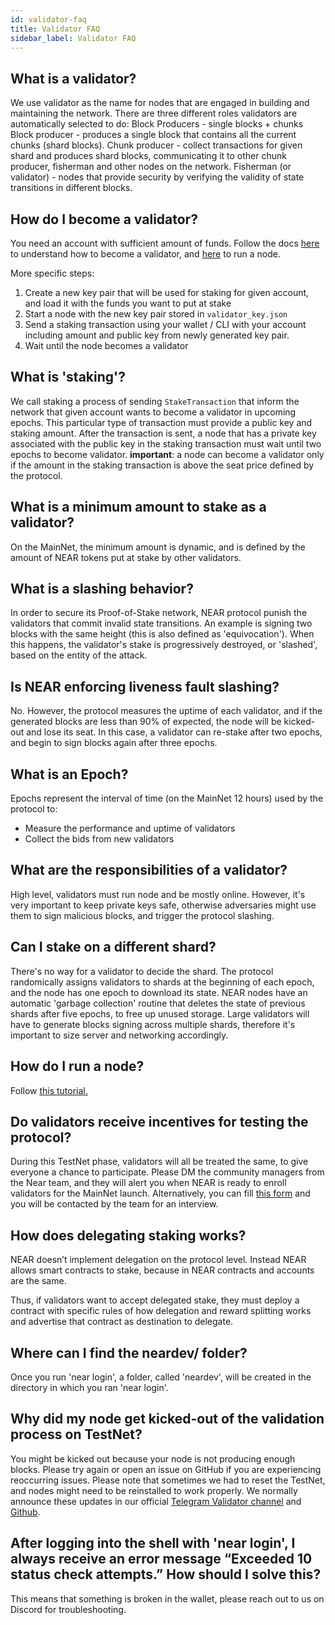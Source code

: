 ```yaml
---
id: validator-faq
title: Validator FAQ
sidebar_label: Validator FAQ
---
```


## What is a validator?

We use validator as the name for nodes that are engaged in building and maintaining the network. There are three different roles validators are automatically selected to do:
Block Producers - single blocks + chunks
Block producer - produces a single block that contains all the current chunks (shard blocks).
Chunk producer - collect transactions for given shard and produces shard blocks, communicating it to other chunk producer, fisherman and other nodes on the network.
Fisherman (or validator) - nodes that provide security by verifying the validity of state transitions in different blocks.

## How do I become a validator?

You need an account with sufficient amount of funds.
Follow the docs [here](/docs/validator/staking) to understand how to become a validator, and [here](/docs/local-setup/running-testnet) to run a node.

More specific steps:
1. Create a new key pair that will be used for staking for given account, and load it with the funds you want to put at stake
2. Start a node with the new key pair stored in `validator_key.json`
3. Send a staking transaction using your wallet / CLI with your account including amount and public key from newly generated key pair.
4. Wait until the node becomes a validator

## What is 'staking'?

We call staking a process of sending `StakeTransaction` that inform the network that given account wants to become a validator in upcoming epochs. This particular type of transaction must provide a public key and staking amount.
After the transaction is sent, a node that has a private key associated with the public key in the staking transaction must wait until two epochs to become validator. **important**: a node can become a validator only if the amount in the staking transaction is above the seat price defined by the protocol.

## What is a minimum amount to stake as a validator?

On the MainNet, the minimum amount is dynamic, and is defined by the amount of NEAR tokens put at stake by other validators.

## What is a slashing behavior?

In order to secure its Proof-of-Stake network, NEAR protocol punish the validators that commit invalid state transitions. An example is signing two blocks with the same height (this is also defined as 'equivocation'). When this happens, the validator's stake is progressively destroyed, or 'slashed', based on the entity of the attack.

## Is NEAR enforcing liveness fault slashing?

No. However, the protocol measures the uptime of each validator, and if the generated blocks are less than 90% of expected, the node will be kicked-out and lose its seat. In this case, a validator can re-stake after two epochs, and begin to sign blocks again after three epochs.

## What is an Epoch?

Epochs represent the interval of time (on the MainNet 12 hours) used by the protocol to:
- Measure the performance and uptime of validators
- Collect the bids from new validators

## What are the responsibilities of a validator?

High level, validators must run node and be mostly online. However, it's very important to keep private keys safe, otherwise adversaries might use them to sign malicious blocks, and trigger the protocol slashing.

## Can I stake on a different shard?

There's no way for a validator to decide the shard. The protocol randomically assigns validators to shards at the beginning of each epoch, and the node has one epoch to download its state. NEAR nodes have an automatic 'garbage collection' routine that deletes the state of previous shards after five epochs, to free up unused storage.
Large validators will have to generate blocks signing across multiple shards, therefore it's important to size server and networking accordingly.

## How do I run a node?

Follow [this tutorial.](local-setup/running-testnet.md)

## Do validators receive incentives for testing the protocol?

During this TestNet phase, validators will all be treated the same, to give everyone a chance to participate. Please DM the community managers from the Near team, and they will alert you when NEAR is ready to enroll validators for the MainNet launch.
Alternatively, you can fill [this form](https://forms.gle/51DTmjQpacArnk2x7) and you will be contacted by the team for an interview.

## How does delegating staking works?

NEAR doesn’t implement delegation on the protocol level.
Instead NEAR allows smart contracts to stake, because in NEAR contracts and accounts are the same.

Thus, if validators want to accept delegated stake, they must deploy a contract with specific rules of how delegation and reward splitting works and advertise that contract as destination to delegate.

## Where can I find the neardev/ folder?

Once you run 'near login', a folder, called 'neardev', will be created in the directory in which you ran 'near login'.

## Why did my node get kicked-out of the validation process on TestNet?

You might be kicked out because your node is not producing enough blocks. Please try again or open an issue on GitHub if you are experiencing reoccurring issues. Please note that sometimes we had to reset the TestNet, and nodes might need to be reinstalled to work properly. We normally announce these updates in our official [Telegram Validator channel](https://t.me/near_validators) and [Github](https://github.com/nearprotocol/stakewars).

## After logging into the shell with 'near login', I always receive an error message “Exceeded 10 status check attempts.” How should I solve this?

This means that something is broken in the wallet, please reach out to us on Discord for troubleshooting.

